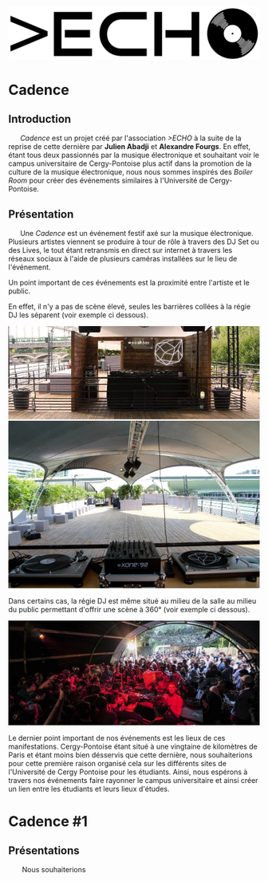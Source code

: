 ![alt  text](https://raw.githubusercontent.com/bdeecho/Chaudiere/master/unnamed.jpg)

# Cadence

## Introduction

&nbsp;&nbsp;&nbsp;&nbsp;&nbsp;&nbsp;_Cadence_ est un projet créé par l'association _>ECHO_ à la suite de la reprise de cette dernière par __Julien Abadji__ et __Alexandre Fourgs__. En effet, étant tous deux passionnés par la musique électronique et souhaitant voir le campus universitaire de Cergy-Pontoise plus actif dans la promotion de la culture de la musique électronique, nous nous sommes inspirés des _Boiler Room_ pour créer des événements similaires à l'Université de Cergy-Pontoise.

## Présentation

&nbsp;&nbsp;&nbsp;&nbsp;&nbsp;&nbsp;Une _Cadence_ est un événement festif axé sur la musique électronique. Plusieurs artistes viennent se produire à tour de rôle à travers des DJ Set ou des Lives, le tout étant retransmis en direct sur internet à travers les réseaux sociaux à l'aide de plusieurs caméras installées sur le lieu de l'événement.

Un point important de ces événements est la proximité entre l'artiste et le public.

En effet, il n'y a pas de scène élevé, seules les barrières collées à la régie DJ les séparent (voir exemple ci dessous).

![alt text](https://github.com/bdeecho/Chaudiere/blob/master/fr-0812-744102-front.jpg "Wood Floor La Concrete Front")
![alt text](https://github.com/bdeecho/Chaudiere/blob/master/image.jpg "Wood Floor La Concrete Back")


Dans certains cas, la régie DJ est même situé au milieu de la salle au milieu du public permettant d'offrir une scène à 360° (voir exemple ci dessous).

![alt text](https://github.com/bdeecho/Chaudiere/blob/master/7b5e016a2c420e6c28e7cc4d170b96e4dc0b15c6.jpeg "Scene 360")


Le dernier point important de nos événements est les lieux de ces manifestations. Cergy-Pontoise étant situé à une vingtaine de kilomètres de Paris et étant moins bien désservis que cette dernière, nous souhaiterions pour cette première raison organisé cela sur les différents sites de l'Université de Cergy Pontoise pour les étudiants. Ainsi, nous espérons à travers nos événements faire rayonner le campus universitaire et ainsi créer un lien entre les étudiants et leurs lieux d'études.


# Cadence #1

## Présentations

&nbsp;&nbsp;&nbsp;&nbsp;&nbsp;&nbsp; Nous souhaiterions 
